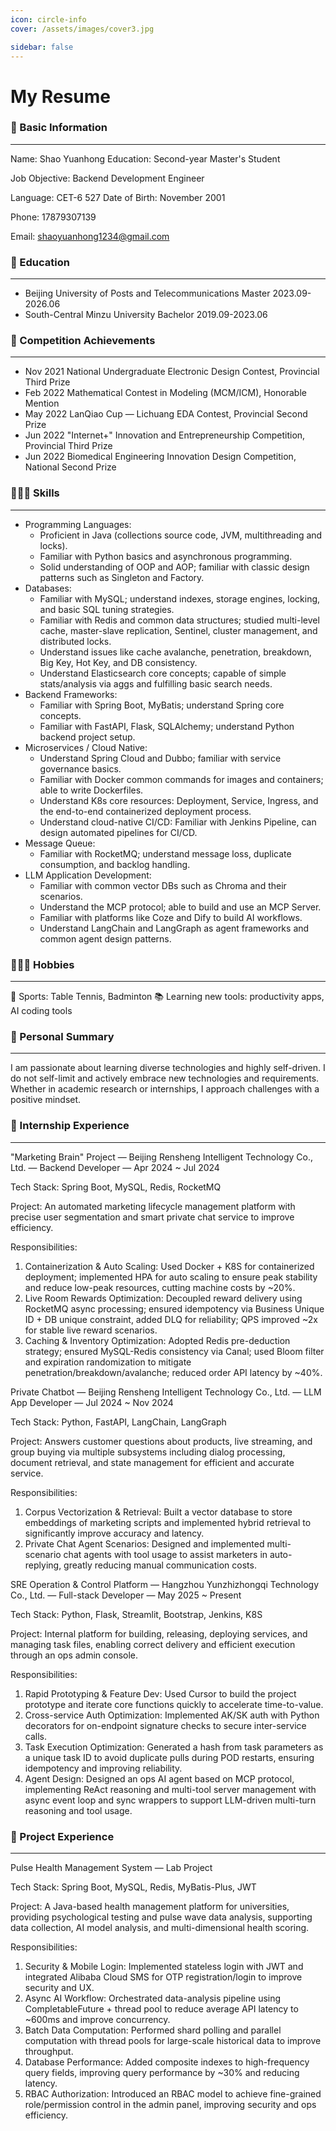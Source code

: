 ```yaml
---
icon: circle-info
cover: /assets/images/cover3.jpg

sidebar: false
---
```


# My Resume

### 👤 Basic Information

---

<aside>


Name: Shao Yuanhong            Education: Second-year Master's Student         

Job Objective: Backend Development Engineer

Language: CET-6 527  Date of Birth: November 2001

Phone: 17879307139

Email: [shaoyuanhong1234@gmail.com](mailto:shaoyuanhong1234@gmail.com)

</aside>

### 🏫 Education

---

<aside>


- Beijing University of Posts and Telecommunications    Master    2023.09-2026.06
- South-Central Minzu University                        Bachelor  2019.09-2023.06
</aside>

### 🏁 Competition Achievements

---

<aside>


- Nov 2021 National Undergraduate Electronic Design Contest, Provincial Third Prize
- Feb 2022 Mathematical Contest in Modeling (MCM/ICM), Honorable Mention
- May 2022 LanQiao Cup — Lichuang EDA Contest, Provincial Second Prize
- Jun 2022 "Internet+" Innovation and Entrepreneurship Competition, Provincial Third Prize
- Jun 2022 Biomedical Engineering Innovation Design Competition, National Second Prize
</aside>

### 🧑🏻‍💻 Skills

---

<aside>


- Programming Languages:
    - Proficient in Java (collections source code, JVM, multithreading and locks).
    - Familiar with Python basics and asynchronous programming.
    - Solid understanding of OOP and AOP; familiar with classic design patterns such as Singleton and Factory.
- Databases:
    - Familiar with MySQL; understand indexes, storage engines, locking, and basic SQL tuning strategies.
    - Familiar with Redis and common data structures; studied multi-level cache, master-slave replication, Sentinel, cluster management, and distributed locks.
    - Understand issues like cache avalanche, penetration, breakdown, Big Key, Hot Key, and DB consistency.
    - Understand Elasticsearch core concepts; capable of simple stats/analysis via aggs and fulfilling basic search needs.
- Backend Frameworks:
    - Familiar with Spring Boot, MyBatis; understand Spring core concepts.
    - Familiar with FastAPI, Flask, SQLAlchemy; understand Python backend project setup.
- Microservices / Cloud Native:
    - Understand Spring Cloud and Dubbo; familiar with service governance basics.
    - Familiar with Docker common commands for images and containers; able to write Dockerfiles.
    - Understand K8s core resources: Deployment, Service, Ingress, and the end-to-end containerized deployment process.
    - Understand cloud-native CI/CD: Familiar with Jenkins Pipeline, can design automated pipelines for CI/CD.
- Message Queue:
    - Familiar with RocketMQ; understand message loss, duplicate consumption, and backlog handling.
- LLM Application Development:
    - Familiar with common vector DBs such as Chroma and their scenarios.
    - Understand the MCP protocol; able to build and use an MCP Server.
    - Familiar with platforms like Coze and Dify to build AI workflows.
    - Understand LangChain and LangGraph as agent frameworks and common agent design patterns.
</aside>

### 🧗🏻‍♂️ Hobbies

---

<aside>


🏓  Sports: Table Tennis, Badminton
📚  Learning new tools: productivity apps, AI coding tools

</aside>

### 👤 Personal Summary

---

<aside>


I am passionate about learning diverse technologies and highly self-driven. I do not self-limit and actively embrace new technologies and requirements. Whether in academic research or internships, I approach challenges with a positive mindset.

</aside>

### 💼 Internship Experience

---

<aside>


"Marketing Brain" Project — Beijing Rensheng Intelligent Technology Co., Ltd. — Backend Developer — Apr 2024 ~ Jul 2024

Tech Stack: Spring Boot, MySQL, Redis, RocketMQ

Project: An automated marketing lifecycle management platform with precise user segmentation and smart private chat service to improve efficiency.

Responsibilities:

1. Containerization & Auto Scaling: Used Docker + K8S for containerized deployment; implemented HPA for auto scaling to ensure peak stability and reduce low-peak resources, cutting machine costs by ~20%.
2. Live Room Rewards Optimization: Decoupled reward delivery using RocketMQ async processing; ensured idempotency via Business Unique ID + DB unique constraint, added DLQ for reliability; QPS improved ~2x for stable live reward scenarios.
3. Caching & Inventory Optimization: Adopted Redis pre-deduction strategy; ensured MySQL-Redis consistency via Canal; used Bloom filter and expiration randomization to mitigate penetration/breakdown/avalanche; reduced order API latency by ~40%.
</aside>

<aside>


Private Chatbot — Beijing Rensheng Intelligent Technology Co., Ltd. — LLM App Developer — Jul 2024 ~ Nov 2024

Tech Stack: Python, FastAPI, LangChain, LangGraph

Project: Answers customer questions about products, live streaming, and group buying via multiple subsystems including dialog processing, document retrieval, and state management for efficient and accurate service.

Responsibilities:

1. Corpus Vectorization & Retrieval: Built a vector database to store embeddings of marketing scripts and implemented hybrid retrieval to significantly improve accuracy and latency.
2. Private Chat Agent Scenarios: Designed and implemented multi-scenario chat agents with tool usage to assist marketers in auto-replying, greatly reducing manual communication costs.
</aside>

<aside>


SRE Operation & Control Platform — Hangzhou Yunzhizhongqi Technology Co., Ltd. — Full-stack Developer — May 2025 ~ Present

Tech Stack: Python, Flask, Streamlit, Bootstrap, Jenkins, K8S

Project: Internal platform for building, releasing, deploying services, and managing task files, enabling correct delivery and efficient execution through an ops admin console.

Responsibilities:

1. Rapid Prototyping & Feature Dev: Used Cursor to build the project prototype and iterate core functions quickly to accelerate time-to-value.
2. Cross-service Auth Optimization: Implemented AK/SK auth with Python decorators for on-endpoint signature checks to secure inter-service calls.
3. Task Execution Optimization: Generated a hash from task parameters as a unique task ID to avoid duplicate pulls during POD restarts, ensuring idempotency and improving reliability.
4. Agent Design: Designed an ops AI agent based on MCP protocol, implementing ReAct reasoning and multi-tool server management with async event loop and sync wrappers to support LLM-driven multi-turn reasoning and tool usage.

</aside>

### 💼 Project Experience

---

<aside>


Pulse Health Management System — Lab Project

Tech Stack: Spring Boot, MySQL, Redis, MyBatis-Plus, JWT

Project: A Java-based health management platform for universities, providing psychological testing and pulse wave data analysis, supporting data collection, AI model analysis, and multi-dimensional health scoring.

Responsibilities:

1. Security & Mobile Login: Implemented stateless login with JWT and integrated Alibaba Cloud SMS for OTP registration/login to improve security and UX.
2. Async AI Workflow: Orchestrated data-analysis pipeline using CompletableFuture + thread pool to reduce average API latency to ~600ms and improve concurrency.
3. Batch Data Computation: Performed shard polling and parallel computation with thread pools for large-scale historical data to improve throughput.
4. Database Performance: Added composite indexes to high-frequency query fields, improving query performance by ~30% and reducing latency.
5. RBAC Authorization: Introduced an RBAC model to achieve fine-grained role/permission control in the admin panel, improving security and ops efficiency.
</aside>

